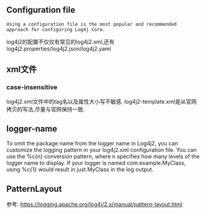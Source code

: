 
## Configuration file
```text
Using a configuration file is the most popular and recommended approach for configuring Log4j Core. 
```
log4j2的配置不仅仅有常见的log4j2.xml,还有log4j2.properties/log4j2.json/log4j2.yaml

## xml文件

### case-insensitive
log4j2.xml文件中的tag名以及属性大小写不敏感.
log4j2-template.xml是从官网拷贝的写法,尽量与官网保持一致.


## logger-name
To omit the package name from the logger name in Log4j2, you can customize the logging pattern in your log4j2.xml configuration file.
You can use the %c{n} conversion pattern, where n specifies how many levels of the logger name to display.
If your logger is named com.example.MyClass, using %c{1} would result in just MyClass in the log output.

## PatternLayout
参考: https://logging.apache.org/log4j/2.x/manual/pattern-layout.html


